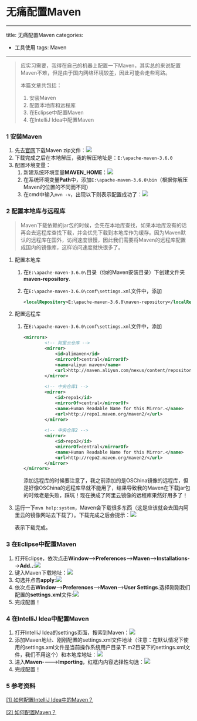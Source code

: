 # 无痛配置Maven

---
title: 无痛配置Maven
categories: 
- 工具使用
tags: Maven
---

> 应实习需要，我得在自己的机器上配置一下Maven，其实总的来说配置Maven不难，但是由于国内网络环境较差，因此可能会走些弯路。
>
> 本篇文章共包括：
>
> 1. 安装Maven
> 2. 配置本地库和远程库
> 3. 在Eclipse中配置Maven
> 4. 在IntelliJ Idea中配置Maven

### 1 安装Maven

1. 先去[官网](http://maven.apache.org/download.cgi)下载Maven zip文件：![](./res/2019-01-19/1.png)
2. 下载完成之后在本地解压，我的解压地址是：`E:\apache-maven-3.6.0`
3. 配置环境变量：
   1. 新建系统环境变量**MAVEN_HOME**：![](./res/2019-01-19/2.png)
   2. 在系统环境变量**Path**中，添加`E:\apache-maven-3.6.0\bin`（根据你解压Maven的位置的不同而不同）
   3. 在cmd中输入`mvn -v`，出现以下则表示配置成功了：![](./res/2019-01-19/3.png)

<!--more-->

### 2 配置本地库与远程库

> Maven下载依赖的jar包的时候，会先在本地库查找，如果本地库没有的话再会去远程库查找下载，并会优先下载到本地库作为缓存。因为Maven默认的远程库在国外，访问速度很慢，因此我们需要将Maven的远程库配置成国内的镜像库，这样访问速度就快很多了。

1. 配置本地库

   1. 在`E:\apache-maven-3.6.0\`目录（你的Maven安装目录）下创建文件夹**maven-repository**.

   2. 在`E:\apache-maven-3.6.0\conf\settings.xml`文件中，添加

      ```xml
      <localRepository>E:\apache-maven-3.6.0\maven-repository</localRepository>
      ```

2. 配置远程库

   1. 在`E:\apache-maven-3.6.0\conf\settings.xml`文件中，添加

      ```xml
      <mirrors>
              <!-- 阿里云仓库 -->
              <mirror>
                  <id>alimaven</id>
                  <mirrorOf>central</mirrorOf>
                  <name>aliyun maven</name>
                  <url>http://maven.aliyun.com/nexus/content/repositories/central/</url>
              </mirror>
          
              <!-- 中央仓库1 -->
              <mirror>
                  <id>repo1</id>
                  <mirrorOf>central</mirrorOf>
                  <name>Human Readable Name for this Mirror.</name>
                  <url>http://repo1.maven.org/maven2/</url>
              </mirror>
          
              <!-- 中央仓库2 -->
              <mirror>
                  <id>repo2</id>
                  <mirrorOf>central</mirrorOf>
                  <name>Human Readable Name for this Mirror.</name>
                  <url>http://repo2.maven.org/maven2/</url>
              </mirror>
      </mirrors>
      ```

      添加远程库的时候要注意了，我之前添加的是OSChina镜像的远程库，但是好像OSChina的远程库早就不能用了，结果导致我的Maven在下载jar包的时候老是失败，踩坑！现在换成了阿里云镜像的远程库果然好用多了！

3. 运行一下`mvn help:system`，Maven会下载很多东西（这是应该就会去国内阿里云的镜像网站去下载了）。下载完成之后会提示：![](./res/2019-01-19/4.png)

   表示下载完成。

### 3 在Eclipse中配置Maven

1. 打开Eclipse，依次点击**Window**-->**Preferences**-->**Maven**-->**Installations**-->**Add..**:![](./res/2019-01-19/5.png)
2. 键入Maven下载地址：![](./res/2019-01-19/6.png)
3. 勾选并点击**apply**:![](./res/2019-01-19/7.png)
4. 依次点击**Window**-->**Preferences**-->**Maven**-->**User Settings**.选择刚刚我们配置的**settings.xml**文件:![](./res/2019-01-19/8.png)
5. 完成配置！

### 4 在IntelliJ Idea中配置Maven

1. 打开IntelliJ Idea的settings页面，搜索到Maven：![](./res/2019-01-19/9.png)
2. 添加Maven地址、刚刚配置的settings.xml文件地址（注意：在默认情况下使用的settings.xml文件是当前操作系统用户目录下.m2目录下的settings.xml文件，我们不用这个）和本地库地址：![](./res/2019-01-19/10.png)
3. 进入**Maven**---->**Importing**，红框内内容选择性勾选：![](./res/2019-01-19/11.png)
4. 完成配置！

### 5 参考资料

[[1] 如何配置IntelliJ Idea中的Maven？](https://blog.csdn.net/westos_linux/article/details/78968012)

[[2] 如何配置Maven？](https://www.cnblogs.com/eagle6688/p/7838224.html)